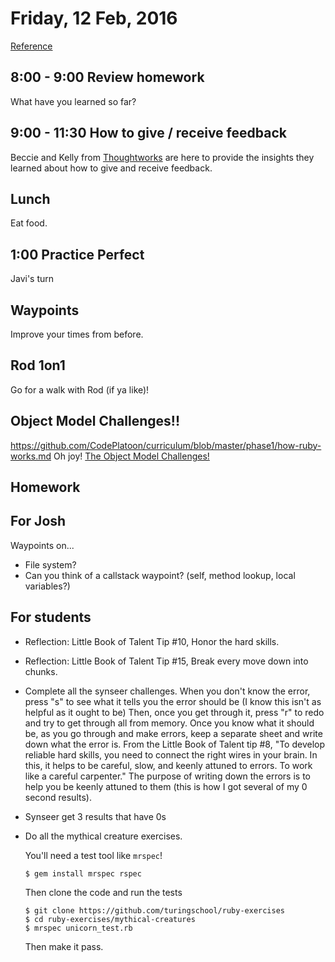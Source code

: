 Friday, 12 Feb, 2016
====================

[Reference](https://github.com/CodePlatoon/curriculum#week-2)

8:00 - 9:00 Review homework
---------------------------

What have you learned so far?


9:00 - 11:30 How to give / receive feedback
-------------------------------------------

Beccie and Kelly from [Thoughtworks](https://www.thoughtworks.com/)
are here to provide the insights they learned about how to give
and receive feedback.


Lunch
-----

Eat food.


1:00 Practice Perfect
---------------------

Javi's turn


Waypoints
---------

Improve your times from before.


Rod 1on1
--------

Go for a walk with Rod (if ya like)!


Object Model Challenges!!
-------------------------


https://github.com/CodePlatoon/curriculum/blob/master/phase1/how-ruby-works.md
Oh joy! [The Object Model Challenges!](https://gist.github.com/JoshCheek/ad9f70a6d855be9ed50d)



Homework
--------

For Josh
--------

Waypoints on...

* File system?
* Can you think of a callstack waypoint? (self, method lookup, local variables?)

For students
------------

* Reflection: Little Book of Talent Tip #10,
  Honor the hard skills.
* Reflection: Little Book of Talent Tip #15,
  Break every move down into chunks.
* Complete all the synseer challenges.
  When you don't know the error, press "s"
  to see what it tells you the error should be
  (I know this isn't as helpful as it ought to be)
  Then, once you get through it, press "r" to redo
  and try to get through all from memory.
  Once you know what it should be, as you go through
  and make errors, keep a separate sheet and write
  down what the error is. From the Little Book of Talent
  tip #8, "To develop reliable hard skills,
  you need to connect the right wires in your brain.
  In this, it helps to be careful, slow, and keenly
  attuned to errors. To work like a careful carpenter."
  The purpose of writing down the errors is to
  help you be keenly attuned to them (this is how I
  got several of my 0 second results).
* Synseer get 3 results that have 0s
* Do all the mythical creature exercises.

  You'll need a test tool like `mrspec`!

  ```
  $ gem install mrspec rspec
  ```

  Then clone the code and run the tests

  ```
  $ git clone https://github.com/turingschool/ruby-exercises
  $ cd ruby-exercises/mythical-creatures
  $ mrspec unicorn_test.rb
  ```

  Then make it pass.
